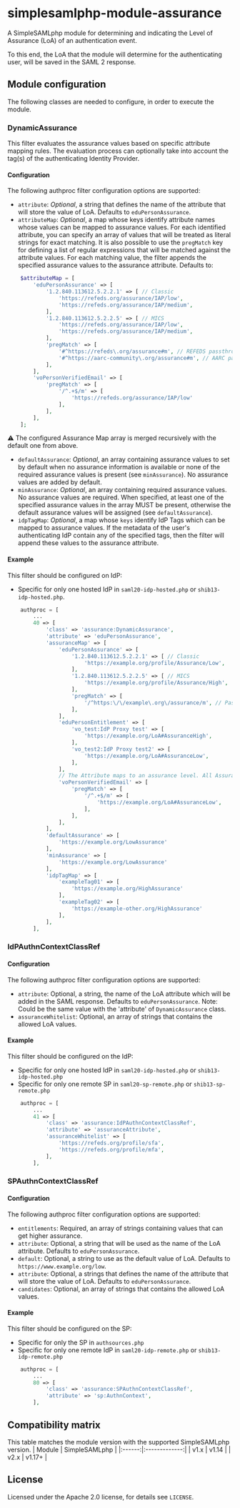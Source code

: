 # simplesamlphp-module-assurance

A SimpleSAMLphp module for determining and indicating the Level of Assurance
(LoA) of an authentication event.

To this end, the LoA that the module will determine for the authenticating
user, will be saved in the SAML 2 response.

## Module configuration

The following classes are needed to configure, in order to execute the module.

### DynamicAssurance

This filter evaluates the assurance values based on specific attribute mapping
rules. The evaluation process can optionally take into account the tag(s) of
the authenticating Identity Provider.

#### Configuration

The following authproc filter configuration options are supported:

- `attribute`: _Optional_, a string that defines the name of the attribute that
  will store the value of LoA. Defaults to `eduPersonAssurance`.
- `attributeMap`: _Optional_, a map whose keys identify attribute names whose
  values can be mapped to assurance values. For each identified attribute, you
  can specify an array of values that will be treated as literal strings for
  exact matching. It is also possible to use the `pregMatch` key for defining a
  list of regular expressions that will be matched against the attribute
  values. For each matching value, the filter appends the specified assurance
  values to the assurance attribute. Defaults to:

<!-- markdownlint-disable line-length -->

```php
    $attributeMap = [
        'eduPersonAssurance' => [
            '1.2.840.113612.5.2.2.1' => [ // Classic
                'https://refeds.org/assurance/IAP/low',
                'https://refeds.org/assurance/IAP/medium',
            ],
            '1.2.840.113612.5.2.2.5' => [ // MICS
                'https://refeds.org/assurance/IAP/low',
                'https://refeds.org/assurance/IAP/medium',
            ],
            'pregMatch' => [
                '#^https://refeds\.org/assurance#m', // REFEDS passthrough values
                '#^https://aarc-community\.org/assurance#m', // AARC passthrough values
            ],
        ],
        'voPersonVerifiedEmail' => [
            'pregMatch' => [
                '/^.+$/m' => [
                    'https://refeds.org/assurance/IAP/low'
                ],
            ],
        ],
    ];
```

<!-- markdownlint-enable line-length -->

:warning: The configured Assurance Map array is merged recursively with the
default one from above.

- `defaultAssurance`: _Optional_, an array containing assurance values to set
  by default when no assurance information is available or none of the required
  assurance values is present (see `minAssurance`). No assurance values are
  added by default.
- `minAssurance`: _Optional_, an array containing required assurance values.
  No assurance values are required. When specified, at least one of the
  specified assurance values in the array MUST be present, otherwise the
  default assurance values will be assigned (see `defaultAssurance`).
- `idpTagMap`: _Optional_, a map whose `keys` identify IdP Tags which can be
  mapped to assurance values. If the metadata of the user's authenticating IdP
  contain any of the specified tags, then the filter will append these values
  to the assurance attribute.

#### Example

This filter should be configured on IdP:

- Specific for only one hosted IdP in `saml20-idp-hosted.php` or
  `shib13-idp-hosted.php`.

<!-- markdownlint-disable line-length -->

```php
    authproc = [
        ...
        40 => [
            'class' => 'assurance:DynamicAssurance',
            'attribute' => 'eduPersonAssurance',
            'assuranceMap' => [
                'eduPersonAssurance' => [
                    '1.2.840.113612.5.2.2.1' => [ // Classic
                        'https://example.org/profile/Assurance/Low',
                    ],
                    '1.2.840.113612.5.2.2.5' => [ // MICS
                        'https://example.org/profile/Assurance/High',
                    ],
                    'pregMatch' => [
                        '/^https:\/\/example\.org\/assurance/m', // Pass Through values
                    ],
                ],
                'eduPersonEntitlement' => [
                    'vo_test:IdP Proxy test' => [
                        'https://example.org/LoA#AssuranceHigh',
                    ],
                    'vo_test2:IdP Proxy test2' => [
                        'https://example.org/LoA#AssuranceLow',
                    ],
                ],
                // The Attribute maps to an assurance level. All Assurance values must be underneath the key zero(0)
                'voPersonVerifiedEmail' => [
                    'pregMatch' => [
                        '/^.+$/m' => [
                            'https://example.org/LoA#AssuranceLow',
                        ],
                    ],
                ],
            ],
            'defaultAssurance' => [
                'https://example.org/LowAssurance'
            ],
            'minAssurance' => [
                'https://example.org/LowAssurance'
            ],
            'idpTagMap' => [
                'exampleTag01' => [
                    'https://example.org/HighAssurance'
                ],
                'exampleTag02' => [
                    'https://example-other.org/HighAssurance'
                ],
            ],
        ],
```

<!-- markdownlint-enable line-length -->

### IdPAuthnContextClassRef

#### Configuration

The following authproc filter configuration options are supported:

- `attribute`: Optional, a string, the name of the LoA attribute which will be
  added in the SAML response. Defaults to `eduPersonAssurance`. Note: Could be
  the same value with the 'attribute' of `DynamicAssurance` class.
- `assuranceWhitelist`: Optional, an array of strings that contains the allowed
  LoA values.

#### Example

This filter should be configured on the IdP:

- Specific for only one hosted IdP in `saml20-idp-hosted.php` or
  `shib13-idp-hosted.php`
- Specific for only one remote SP in `saml20-sp-remote.php` or
  `shib13-sp-remote.php`

```php
    authproc = [
        ...
        41 => [
            'class' => 'assurance:IdPAuthnContextClassRef',
            'attribute' => 'assuranceAttribute',
            'assuranceWhitelist' => [
                'https://refeds.org/profile/sfa',
                'https://refeds.org/profile/mfa',
            ],
        ],
```

### SPAuthnContextClassRef

#### Configuration

The following authproc filter configuration options are supported:

- `entitlements`: Required, an array of strings containing values that can get
  higher assurance.
- `attribute`: Optional, a string that will be used as the name of the LoA
  attribute. Defaults to `eduPersonAssurance`.
- `default`: Optional, a string to use as the default value of LoA. Defaults to
  `https://www.example.org/low`.
- `attribute`: Optional, a strings that defines the name of the attribute that
  will store the value of LoA. Defaults to `eduPersonAssurance`.
- `candidates`: Optional, an array of strings that contains the allowed LoA
  values.

#### Example

This filter should be configured on the SP:

- Specific for only the SP in `authsources.php`
- Specific for only one remote IdP in `saml20-idp-remote.php` or
  `shib13-idp-remote.php`

```php
    authproc = [
        ...
        80 => [
            'class' => 'assurance:SPAuthnContextClassRef',
            'attribute' => 'sp:AuthnContext',
        ],
```

## Compatibility matrix

This table matches the module version with the supported SimpleSAMLphp version.
| Module | SimpleSAMLphp |
|:------:|:-------------:|
|  v1.x  |     v1.14     |
|  v2.x  |     v1.17+    |

## License

Licensed under the Apache 2.0 license, for details see `LICENSE`.
